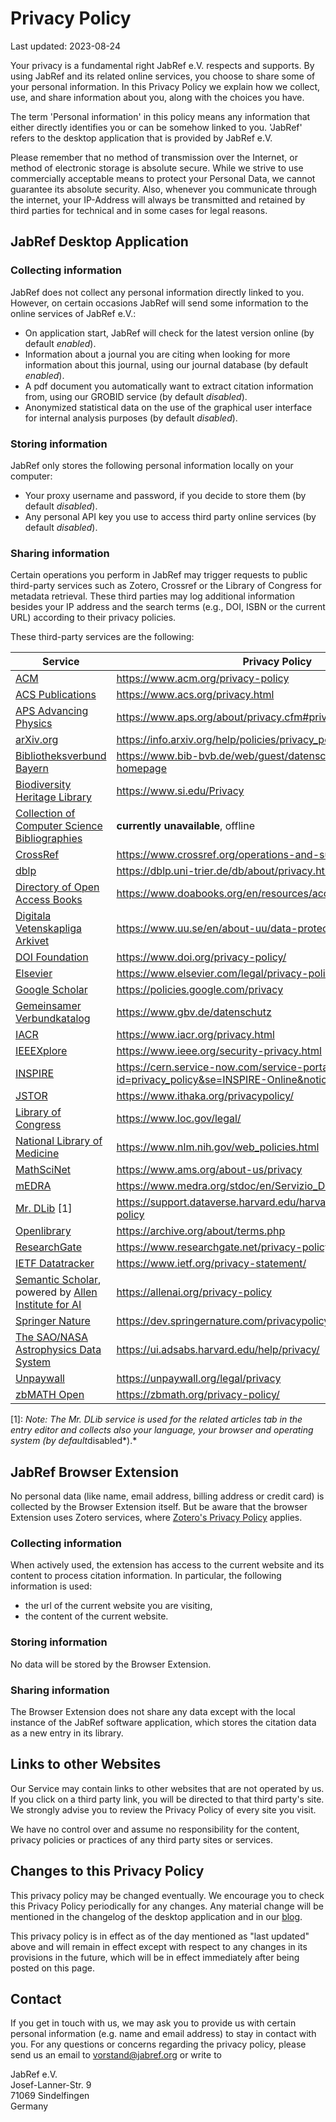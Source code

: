 # Privacy Policy

Last updated: 2023-08-24

Your privacy is a fundamental right JabRef e.V. respects and supports.
By using JabRef and its related online services, you choose to share some of your personal information.
In this Privacy Policy we explain how we collect, use, and share information about you, along with the choices you have.

The term 'Personal information' in this policy means any information that either directly identifies you or can be somehow linked to you. 'JabRef' refers to the desktop application that is provided by JabRef e.V.

Please remember that no method of transmission over the Internet, or method of electronic storage is absolute secure.
While we strive to use commercially acceptable means to protect your Personal Data, we cannot guarantee its absolute security.
Also, whenever you communicate through the internet, your IP-Address will always be transmitted and retained by third parties for technical and in some cases for legal reasons.

## JabRef Desktop Application

### Collecting information

JabRef does not collect any personal information directly linked to you.
However, on certain occasions JabRef will send some information to the online services of JabRef e.V.:

- On application start, JabRef will check for the latest version online (by default *enabled*).
- Information about a journal you are citing when looking for more information about this journal, using our journal database (by default *enabled*).
- A pdf document you automatically want to extract citation information from, using our GROBID service (by default *disabled*).
- Anonymized statistical data on the use of the graphical user interface for internal analysis purposes (by default *disabled*).

### Storing information

JabRef only stores the following personal information locally on your computer:

- Your proxy username and password, if you decide to store them (by default *disabled*).
- Any personal API key you use to access third party online services (by default *disabled*).

### Sharing information

Certain operations you perform in JabRef may trigger requests to public third-party services such as Zotero, Crossref or the Library of Congress for metadata retrieval.
These third parties may log additional information besides your IP address and the search terms (e.g., DOI, ISBN or the current URL) according to their privacy policies.

These third-party services are the following:

| Service                                                                                                         | Privacy Policy |
|-----------------------------------------------------------------------------------------------------------------|----------------|
| [ACM](https://www.acm.org/)                                                                                     | <https://www.acm.org/privacy-policy> |
| [ACS Publications](https://pubs.acs.org/)                                                                       | <https://www.acs.org/privacy.html> |
| [APS Advancing Physics](https://harvest.aps.org/)                                                               | <https://www.aps.org/about/privacy.cfm#privacy> |
| [arXiv.org](https://arxiv.org/)                                                                                 | <https://info.arxiv.org/help/policies/privacy_policy.html> |
| [Bibliotheksverbund Bayern](https://www.bib-bvb.de/)                                                            | <https://www.bib-bvb.de/web/guest/datenschutzerklaerung-bvb-homepage> |
| [Biodiversity Heritage Library](https://www.biodiversitylibrary.org/)                                           | <https://www.si.edu/Privacy> |
| [Collection of Computer Science Bibliographies](http://liinwww.ira.uka.de/)                                     | **currently unavailable**, offline  |
| [CrossRef](https://www.crossref.org/)                                                                           | <https://www.crossref.org/operations-and-sustainability/privacy/> |
| [dblp](https://dblp.uni-trier.de/)                                                                              | <https://dblp.uni-trier.de/db/about/privacy.html> |
| [Directory of Open Access Books](https://www.doabooks.org/)                                                     | <https://www.doabooks.org/en/resources/accessibility> |
| [Digitala Vetenskapliga Arkivet](https://www.diva-portal.org/)                                                  | <https://www.uu.se/en/about-uu/data-protection-policy/> |
| [DOI Foundation](https://www.doi.org/)                                                                          | <https://www.doi.org/privacy-policy/> |
| [Elsevier](https://www.elsevier.com/)                                                                           | <https://www.elsevier.com/legal/privacy-policy> |
| [Google Scholar](https://scholar.google.com/)                                                                   | <https://policies.google.com/privacy> |
| [Gemeinsamer Verbundkatalog](https://www.gbv.de/)                                                               | <https://www.gbv.de/datenschutz> |
| [IACR](https://www.iacr.org/)                                                                                   | <https://www.iacr.org/privacy.html> |
| [IEEEXplore](https://ieeexplore.ieee.org/Xplore/home.jsp)                                                       | <https://www.ieee.org/security-privacy.html> |
| [INSPIRE](https://inspirehep.net/)                                                                              | <https://cern.service-now.com/service-portal?id=privacy_policy&se=INSPIRE-Online&notice=main> |
| [JSTOR](https://www.jstor.org/)                                                                                 | <https://www.ithaka.org/privacypolicy/> |
| [Library of Congress](https://lccn.loc.gov/)                                                                    | <https://www.loc.gov/legal/> |
| [National Library of Medicine](https://www.ncbi.nlm.nih.gov/)                                                   | <https://www.nlm.nih.gov/web_policies.html> |
| [MathSciNet](http://www.ams.org/mathscinet)                                                                     | <https://www.ams.org/about-us/privacy> |
| [mEDRA](https://medra.org/)                                                                                     | <https://www.medra.org/stdoc/en/Servizio_DOI_Informativa_ENG.pdf> |
| [Mr. DLib](https://mr-dlib.org/) [1]                                                                            | <https://support.dataverse.harvard.edu/harvard-dataverse-privacy-policy> |
| [Openlibrary](https://openlibrary.org)                                                                          | <https://archive.org/about/terms.php> |
| [ResearchGate](https://www.researchgate.net/)                                                                   | <https://www.researchgate.net/privacy-policy> |
| [IETF Datatracker](https://datatracker.ietf.org/)                                                               | <https://www.ietf.org/privacy-statement/> |
| [Semantic Scholar](https://www.semanticscholar.org/), powered by [Allen Institute for AI](https://allenai.org/) | <https://allenai.org/privacy-policy> |
| [Springer Nature](https://dev.springernature.com/)                                                              | <https://dev.springernature.com/privacypolicy> |
| [The SAO/NASA Astrophysics Data System](https://ui.adsabs.harvard.edu/)                                         | <https://ui.adsabs.harvard.edu/help/privacy/> |
| [Unpaywall](https://unpaywall.org/)                                                                             | <https://unpaywall.org/legal/privacy> |
| [zbMATH Open](https://www.zbmath.org)                                                                           | <https://zbmath.org/privacy-policy/> |

[1]: *Note: The Mr. DLib service is used for the related articles tab in the entry editor and collects also your language, your browser and operating system (by default*disabled*).*

## JabRef Browser Extension

No personal data (like name, email address, billing address or credit card) is collected by the Browser Extension itself.
But be aware that the browser Extension uses Zotero services, where [Zotero's Privacy Policy](https://www.zotero.org/support/privacy) applies.

### Collecting information

When actively used, the extension has access to the current website and its content to process citation information. In particular, the following information is used:

- the url of the current website you are visiting,
- the content of the current website.

### Storing information

No data will be stored by the Browser Extension.

### Sharing information

The Browser Extension does not share any data except with the local instance of the JabRef software application, which stores the citation data as a new entry in its library.

## Links to other Websites

Our Service may contain links to other websites that are not operated by us. If you click on a third party link, you will be directed to that third party's site. We strongly advise you to review the Privacy Policy of every site you visit.

We have no control over and assume no responsibility for the content, privacy policies or practices of any third party sites or services.

## Changes to this Privacy Policy

This privacy policy may be changed eventually.
We encourage you to check this Privacy Policy periodically for any changes.
Any material change will be mentioned in the changelog of the desktop application and in our [blog](https://blog.jabref.org/).

This privacy policy is in effect as of the day mentioned as "last updated" above and will remain in effect except with respect to any changes in its provisions in the future, which will be in effect immediately after being posted on this page.

## Contact

If you get in touch with us, we may ask you to provide us with certain personal information (e.g. name and email address) to stay in contact with you.
For any questions or concerns regarding the privacy policy, please send us an email to <vorstand@jabref.org> or write to

JabRef e.V.  
Josef-Lanner-Str. 9  
71069 Sindelfingen  
Germany

<!-- markdownlint-disable-file MD024 -->
